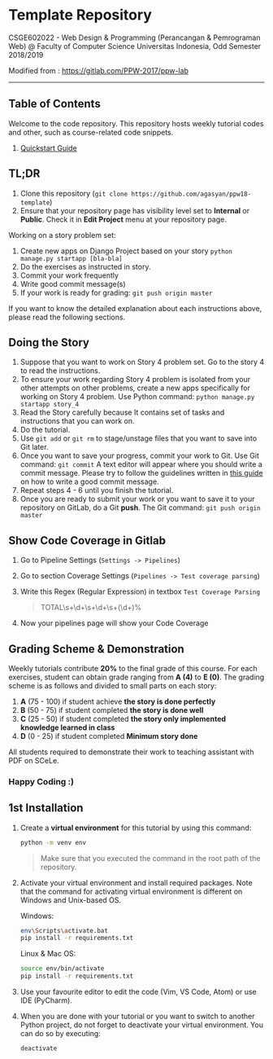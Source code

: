 # Template Repository

CSGE602022 - Web Design & Programming (Perancangan & Pemrograman Web) @
Faculty of Computer Science Universitas Indonesia, Odd Semester 2018/2019

Modified from : https://gitlab.com/PPW-2017/ppw-lab

* * *

## Table of Contents

Welcome to the code repository.
This repository hosts weekly tutorial codes and other, such as course-related
code snippets.

1. [Quickstart Guide](#tldr)

## TL;DR

1. Clone this repository  (`git clone https://github.com/agasyan/ppw18-template`)
2. Ensure that your repository page has visibility level set to
**Internal** or **Public**. Check it in **Edit Project** menu at
your repository page.

Working on a story problem set:

1. Create new apps on Django Project based on your story `python manage.py startapp [bla-bla]` 
2. Do the exercises as instructed in story.
3. Commit your work frequently
4. Write good commit message(s)
5. If your work is ready for grading: `git push origin master`

If you want to know the detailed explanation about each instructions above,
please read the following sections.

## Doing the Story

1. Suppose that you want to work on Story 4 problem set. Go to the
story 4 to read the instructions.
2. To ensure your work regarding Story 4 problem is isolated from
your other attempts on other problems, create a new apps
specifically for working on Story 4 problem. Use Python command:
`python manage.py startapp story_4`
3. Read the Story carefully because It contains set of tasks and instructions that you can work on.
4. Do the tutorial.
5. Use `git add` or `git rm` to stage/unstage files that you want to
save into Git later.
6. Once you want to save your progress, commit your work to Git. Use
Git command: `git commit` A text editor will appear where you should
write a commit message. Please try to follow the guidelines written
in [this guide](http://chris.beams.io/posts/git-commit/) on how to
write a good commit message.
7. Repeat steps 4 - 6 until you finish the tutorial.
8. Once you are ready to submit your work or you want to save it to
your repository on GitLab, do a Git **push**. The Git command: 
`git push origin master`


## Show Code Coverage in Gitlab

1. Go to Pipeline Settings (`Settings -> Pipelines`)
2. Go to section Coverage Settings (`Pipelines -> Test coverage parsing`)
3. Write this Regex (Regular Expression) in textbox `Test Coverage Parsing` 

    > TOTAL\s+\d+\s+\d+\s+(\d+)%

4. Now your pipelines page will show your Code Coverage

## Grading Scheme & Demonstration

Weekly tutorials contribute **20%** to the final grade of this course.
For each exercises, student can obtain grade ranging from **A (4)** to
**E (0)**. The grading scheme is as follows and divided to small parts on 
each story:

1. **A** (75 - 100) if student achieve **the story is done perfectly**
2. **B** (50 - 75) if student completed **the story is done well**
3. **C** (25 - 50) if student completed **the story only implemented knowledge learned in class**
4. **D** (0 - 25) if student completed **Minimum story done**

All students required to demonstrate their work to teaching assistant with PDF on SCeLe.

### Happy Coding :)

## 1st Installation

1. Create a **virtual environment** for this tutorial by using this command:

    ```bash
    python -m venv env
    ```
    
    > Make sure that you executed the command in the root path of the repository.
2. Activate your virtual environment and install required packages. Note that
the command for activating virtual environment is different on Windows and
Unix-based OS.

    Windows:
    
    ```bash
    env\Scripts\activate.bat
    pip install -r requirements.txt
    ```

    Linux & Mac OS:

    ```bash
    source env/bin/activate
    pip install -r requirements.txt
    ```
3. Use your favourite editor to edit the code (Vim, VS Code, Atom) or use IDE (PyCharm).

4. When you are done with your tutorial or you want to switch to another
Python project, do not forget to deactivate your virtual environment. You
can do so by executing:

    ```bash
    deactivate
    ```
    
